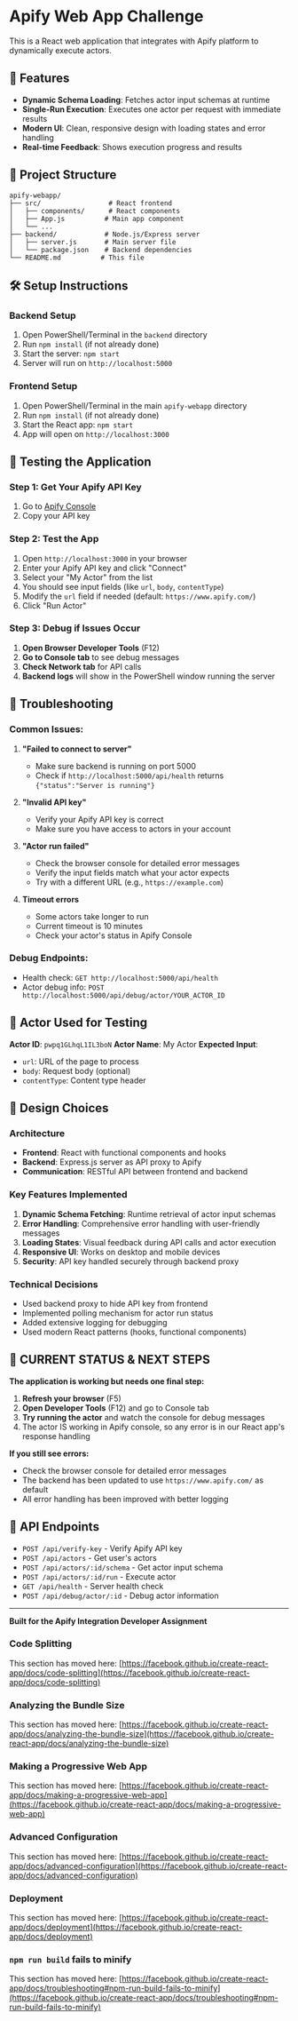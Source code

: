 # Apify Web App Challenge

This is a React web application that integrates with Apify platform to dynamically execute actors.

## 🚀 Features

- **Dynamic Schema Loading**: Fetches actor input schemas at runtime
- **Single-Run Execution**: Executes one actor per request with immediate results
- **Modern UI**: Clean, responsive design with loading states and error handling
- **Real-time Feedback**: Shows execution progress and results

## 📁 Project Structure

```
apify-webapp/
├── src/                 # React frontend
│   ├── components/      # React components
│   ├── App.js          # Main app component
│   └── ...
├── backend/            # Node.js/Express server
│   ├── server.js       # Main server file
│   └── package.json    # Backend dependencies
└── README.md          # This file
```

## 🛠️ Setup Instructions

### Backend Setup
1. Open PowerShell/Terminal in the `backend` directory
2. Run `npm install` (if not already done)
3. Start the server: `npm start`
4. Server will run on `http://localhost:5000`

### Frontend Setup
1. Open PowerShell/Terminal in the main `apify-webapp` directory
2. Run `npm install` (if not already done)  
3. Start the React app: `npm start`
4. App will open on `http://localhost:3000`

## 🧪 Testing the Application

### Step 1: Get Your Apify API Key
1. Go to [Apify Console](https://console.apify.com/account#/integrations)
2. Copy your API key

### Step 2: Test the App
1. Open `http://localhost:3000` in your browser
2. Enter your Apify API key and click "Connect"
3. Select your "My Actor" from the list
4. You should see input fields (like `url`, `body`, `contentType`)
5. Modify the `url` field if needed (default: `https://www.apify.com/`)
6. Click "Run Actor"

### Step 3: Debug if Issues Occur
1. **Open Browser Developer Tools** (F12)
2. **Go to Console tab** to see debug messages
3. **Check Network tab** for API calls
4. **Backend logs** will show in the PowerShell window running the server

## 🔧 Troubleshooting

### Common Issues:

1. **"Failed to connect to server"**
   - Make sure backend is running on port 5000
   - Check if `http://localhost:5000/api/health` returns `{"status":"Server is running"}`

2. **"Invalid API key"**
   - Verify your Apify API key is correct
   - Make sure you have access to actors in your account

3. **"Actor run failed"**
   - Check the browser console for detailed error messages
   - Verify the input fields match what your actor expects
   - Try with a different URL (e.g., `https://example.com`)

4. **Timeout errors**
   - Some actors take longer to run
   - Current timeout is 10 minutes
   - Check your actor's status in Apify Console

### Debug Endpoints:
- Health check: `GET http://localhost:5000/api/health`
- Actor debug info: `POST http://localhost:5000/api/debug/actor/YOUR_ACTOR_ID`

## 📝 Actor Used for Testing

**Actor ID**: `pwpq1GLhqL1IL3boN`
**Actor Name**: My Actor
**Expected Input**: 
- `url`: URL of the page to process
- `body`: Request body (optional)
- `contentType`: Content type header

## 🎯 Design Choices

### Architecture
- **Frontend**: React with functional components and hooks
- **Backend**: Express.js server as API proxy to Apify
- **Communication**: RESTful API between frontend and backend

### Key Features Implemented
1. **Dynamic Schema Fetching**: Runtime retrieval of actor input schemas
2. **Error Handling**: Comprehensive error handling with user-friendly messages  
3. **Loading States**: Visual feedback during API calls and actor execution
4. **Responsive UI**: Works on desktop and mobile devices
5. **Security**: API key handled securely through backend proxy

### Technical Decisions
- Used backend proxy to hide API key from frontend
- Implemented polling mechanism for actor run status
- Added extensive logging for debugging
- Used modern React patterns (hooks, functional components)

## 🚨 **CURRENT STATUS & NEXT STEPS**

**The application is working but needs one final step:**

1. **Refresh your browser** (F5) 
2. **Open Developer Tools** (F12) and go to Console tab
3. **Try running the actor** and watch the console for debug messages
4. The actor IS working in Apify console, so any error is in our React app's response handling

**If you still see errors:**
- Check the browser console for detailed error messages  
- The backend has been updated to use `https://www.apify.com/` as default
- All error handling has been improved with better logging

## 🔗 API Endpoints

- `POST /api/verify-key` - Verify Apify API key
- `POST /api/actors` - Get user's actors  
- `POST /api/actors/:id/schema` - Get actor input schema
- `POST /api/actors/:id/run` - Execute actor
- `GET /api/health` - Server health check
- `POST /api/debug/actor/:id` - Debug actor information

---

**Built for the Apify Integration Developer Assignment**

### Code Splitting

This section has moved here: [https://facebook.github.io/create-react-app/docs/code-splitting](https://facebook.github.io/create-react-app/docs/code-splitting)

### Analyzing the Bundle Size

This section has moved here: [https://facebook.github.io/create-react-app/docs/analyzing-the-bundle-size](https://facebook.github.io/create-react-app/docs/analyzing-the-bundle-size)

### Making a Progressive Web App

This section has moved here: [https://facebook.github.io/create-react-app/docs/making-a-progressive-web-app](https://facebook.github.io/create-react-app/docs/making-a-progressive-web-app)

### Advanced Configuration

This section has moved here: [https://facebook.github.io/create-react-app/docs/advanced-configuration](https://facebook.github.io/create-react-app/docs/advanced-configuration)

### Deployment

This section has moved here: [https://facebook.github.io/create-react-app/docs/deployment](https://facebook.github.io/create-react-app/docs/deployment)

### `npm run build` fails to minify

This section has moved here: [https://facebook.github.io/create-react-app/docs/troubleshooting#npm-run-build-fails-to-minify](https://facebook.github.io/create-react-app/docs/troubleshooting#npm-run-build-fails-to-minify)
